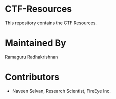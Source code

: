# CTF-Resources

This repository contains the CTF Resources.


# Maintained By
Ramaguru Radhakrishnan

# Contributors
 - Naveen Selvan, Research Scientist, FireEye Inc.
